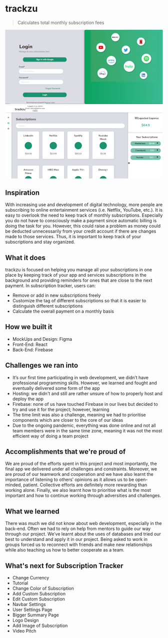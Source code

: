 # trackzu
> Calculates total monthly subscription fees

![login page](./login-page.png)
![main page](./main-page.png)
## Inspiration
With increasing use and development of digital technology, more people are subscribing to online entertainment services (i.e. Netflix, YouTube, etc.). It is easy to overlook the need to keep track of monthly subscriptions. Especially you do not have to consciously make a payment since automatic billing is doing the task for you. However, this could raise a problem as money could be deducted unnecessarily from your credit account if there are changes made to those services. Thus, it is important to keep track of your subscriptions and stay organized.

## What it does
trackzu is focused on helping you manage all your subscriptions in one place by keeping track of your app and services subscriptions in the background and providing reminders for ones that are close to the next payment. In subscription tracker, users can:
- Remove or add in new subscriptions freely
-  Customize the tag of different subscriptions so that it is easier to distinguish different subscriptions
- Calculate the overall payment on a monthly basis

## How we built it
- MockUps and Design: Figma
- Front-End: React
- Back-End:  Firebase

## Challenges we ran into
- It’s our first time participating in web development, we didn’t have professional programming skills. However, we learned and fought and eventually delivered some form of the app
- Hosting: we didn't and still are rather unsure of how to properly host and deploy the app
- Firebase: none of us have touched Firebase in our lives but decided to try and use it for the project; however, learning 
- The time limit was also a challenge, meaning we had to prioritise components which are closer to the core of our ideas
- Due to the ongoing pandemic, everything was done online and not all team members were in the same time zone, meaning it was not the most efficient way of doing a team project

## Accomplishments that we're proud of
We are proud of the efforts spent in this project and most importantly, the final app we delivered under all challenges and constraints. Moreover, we are proud of our teamwork and cooperation and we have also learnt the importance of listening to others’ opinions as it allows us to be open-minded, patient. Collective efforts are definitely more rewarding than working alone. Finally, we also learnt how to prioritise what is the most important and how to continue working through adversities and challenges.  

## What we learned
There was much we did not know about web development, especially in the back-end. Often we had to rely on help from mentors to guide our way through our project. We’ve learnt about the uses of databases and tried our best to understand and apply it in our project. Being asked to work in groups forced us to reconnect with friends and make new relationships while also teaching us how to better cooperate as a team.

## What's next for Subscription Tracker
- Change Currency
- Tutorial
- Change Color of Subscription
- Add Custom Subscription
- Edit Custom Subscription
- Navbar Settings
- User Settings Page
- Bigger Summary Page
- Logo Design
- Add Image of Subscription
- Video Pitch